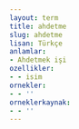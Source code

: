 ```yaml
---
layout: term
title: ahdetme
slug: ahdetme
lisan: Türkçe
anlamlar:
- Ahdetmek işi
ozellikler:
- - isim
ornekler:
- - ''
orneklerkaynak:
- - ''
---
```

